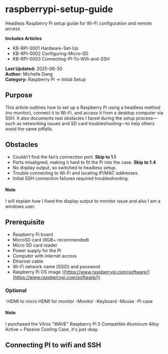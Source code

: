 # raspberrypi-setup-guide
Headless Raspberry Pi setup guide for Wi-Fi configuration and remote access

**Includes Articles** 
- KB-RPI-0001 Hardware-Set-Up
- KB-RPI-0002 Configuring-Micro-SD
- KB-RPI-0003 Connecting-PI-To-Wifi-and-SSH

**Last Updated:** 2025-06-30  
**Author:** Michelle Dang   
**Category:** Raspberry Pi → Initial Setup  

## Purpose
This article outlines how to set up a Raspberry Pi using a headless method (no monitor), connect it to Wi-Fi, and access it from a desktop computer via SSH. It also documents real obstacles I faced during the setup process—such as networking issues and SD card troubleshooting—to help others avoid the same pitfalls.

## Obstacles 
- Couldn’t find the fan’s connection port. **Skip to 1.1**
- Ports misaligned, making it hard to fit the Pi into the case. **Skip to 1.4**  
- No display output, so switched to headless setup.  
- Trouble connecting to Wi-Fi and locating IP/MAC addresses.  
- Initial SSH connection failures required troubleshooting.
#### Note 
I will explain how I fixed the display output to monitor issue and also I am a windows user. 

## Prerequisite
- Raspberry Pi board  
- MicroSD card (8GB+ recommended)  
- Micro SD card reader  
- Power supply for the Pi  
- Computer with internet access
- Ethernet cable
- Wi-Fi network name (SSID) and password  
- Raspberry Pi OS image ([https://www.raspberrypi.com/software/](https://www.raspberrypi.com/software/))
### Optional
  -HDMI to micro HDMI for monitor
  -Monitor
  -Keyboard
  -Mouse
  -Pi case
#### Note 
I purchased the Vilros "WAVE" Raspberry Pi 5 Compatible Aluminum Alloy Active + Passive Cooling Case, it's just okay. 



## Connecting PI to wifi and SSH 












  
